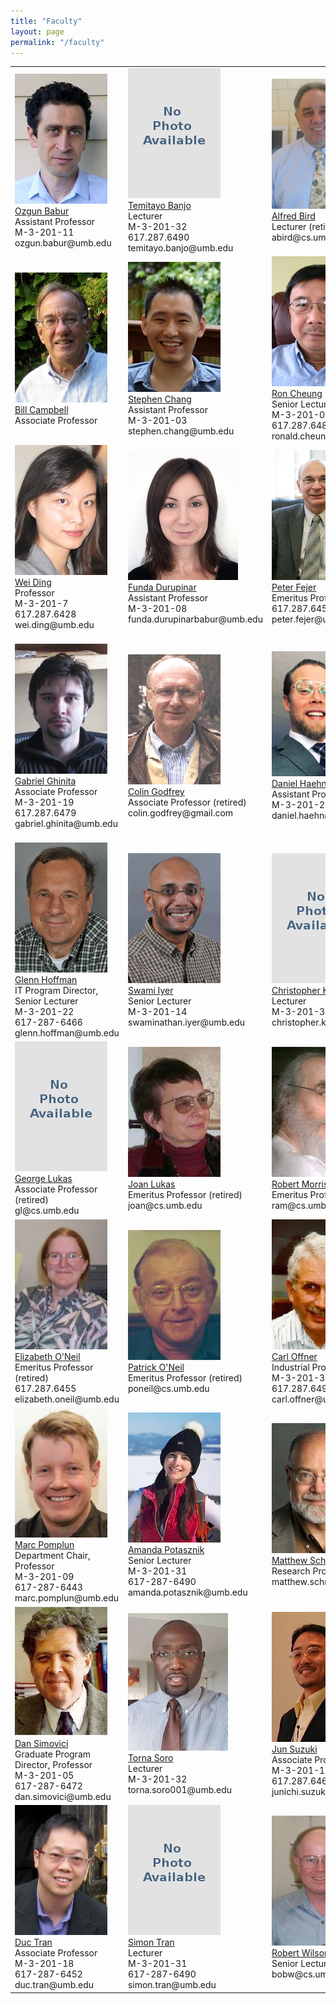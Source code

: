 ```yaml
---
title: "Faculty"
layout: page
permalink: "/faculty"
---
```


<table>
  <tr>
    <td>
      <img src="/WEB/images/people/ozgun_babur.jpg"><br>
      <a href="https://www.cs.umb.edu/people/Ozgun_Babur/" target=_blank>Ozgun Babur</a><br>
      Assistant Professor<br>
      M-3-201-11<br>
      ozgun.babur@umb.edu
    </td>
    <td>
      <img src="/WEB/images/people/No_Photo_Available.jpg"><br>
      <a href="https://www.cs.umb.edu/people/Temitayo_Banjo/" target=_blank>Temitayo Banjo</a><br>
      Lecturer<br>
      M-3-201-32<br>
      617.287.6490<br>
      temitayo.banjo@umb.edu
    </td>
    <td>
      <img src="/WEB/images/people/Alfred_Bird.jpg"><br>
      <a href="https://www.cs.umb.edu/people/Alfred_Bird/" target=_blank>Alfred Bird</a><br>
      Lecturer (retired)<br>
      abird@cs.umb.edu
    </td>
    <td>
      <img src="/WEB/images/people/Ethan_Bolker.jpg"><br>
      <a href="https://www.cs.umb.edu/people/Ethan_Bolker/" target=_blank>Ethan Bolker</a><br>
      Emeritus Professor (retired)<br>
      eb@cs.umb.edu
    </td>
  </tr>
  <tr>
    <td>
      <img src="/WEB/images/people/Bill_Campbell.jpg"><br>
      <a href="https://www.cs.umb.edu/people/Bill_Campbell/" target=_blank>Bill Campbell</a><br>
      Associate Professor<br>
    </td>
    <td>
      <img src="/WEB/images/people/stephen_chang.jpg"><br>
      <a href="https://www.cs.umb.edu/people/Stephen_Chang/" target=_blank>Stephen Chang</a><br>
      Assistant Professor<br>
      M-3-201-03<br>
      stephen.chang@umb.edu
    </td>
    <td>
      <img src="/WEB/images/people/Ron_Cheung.jpg"><br>
      <a href="https://www.cs.umb.edu/people/Ron_Cheung/" target=_blank>Ron Cheung</a><br>
      Senior Lecturer II<br>
      M-3-201-06<br>
      617.287.6483<br>
      ronald.cheung@umb.edu
    </td>
    <td>
      <img src="/WEB/images/people/Tiago_Cogumbreiro.jpg"><br>
      <a href="https://www.cs.umb.edu/people/Tiago_Cogumbreiro/" target=_blank>Tiago Cogumbreiro</a><br>
      Assistant Professor<br>
      M-3-201-16<br>
      617-287-6479<br>
      tiago.cogumbreiro@umb.edu
    </td>
  </tr>
  <tr>
    <td>
      <img src="/WEB/images/people/Wei_Ding.jpg"><br>
      <a href="https://www.cs.umb.edu/people/Wei_Ding/" target=_blank>Wei Ding</a><br>
      Professor<br>
      M-3-201-7<br>
      617.287.6428<br>
      wei.ding@umb.edu
    </td>
    <td>
      <img src="/WEB/images/people/Funda_Durupinar.jpg"><br>
      <a href="https://www.cs.umb.edu/people/Funda_Durupinar/" target=_blank>Funda Durupinar</a><br>
      Assistant Professor<br>
      M-3-201-08<br>
      funda.durupinarbabur@umb.edu
    </td>
    <td>
      <img src="/WEB/images/people/Peter_Fejer.jpg"><br>
      <a href="https://www.cs.umb.edu/people/Peter_Fejer/" target=_blank>Peter Fejer</a><br>
      Emeritus Professor (retired)<br>
      617.287.6453<br>
      peter.fejer@umb.edu<br>
    </td>
    <td>
      <img src="/WEB/images/people/Kenneth_K_Fletcher.jpg"><br>
      <a href="https://www.cs.umb.edu/people/Kenneth_Fletcher/" target=_blank>Kenneth Fletcher</a><br>
      Assistant Professor<br>
      M-3-201-21<br>
      kenneth.fletcher@umb.edu
    </td>
  </tr>
  <tr>
    <td>
      <img src="/WEB/images/people/Gabriel_Ghinita.jpg"><br>
      <a href="https://www.cs.umb.edu/people/Gabriel_Ghinita/" target=_blank>Gabriel Ghinita</a><br>
      Associate Professor<br>
      M-3-201-19<br>
      617.287.6479<br>
      gabriel.ghinita@umb.edu
    </td>
    <td>
      <img src="/WEB/images/people/Colin_Godgrey.jpg"><br>
      <a href="https://www.cs.umb.edu/people/Colin_Godfrey/" target=_blank>Colin Godfrey</a><br>
      Associate Professor (retired)<br>
      colin.godfrey@gmail.com
    </td>
    <td>
      <img src="/WEB/images/people/Daniel_Haehn.jpg"><br>
      <a href="https://www.cs.umb.edu/people/Daniel_Haehn/" target=_blank>Daniel Haehn</a><br>
      Assistant Professor<br>
      M-3-201-20<br>
      daniel.haehn@umb.edu<br>
    </td>
    <td>
      <img src="/WEB/images/people/Nurit_Haspel.jpg"><br>
      <a href="https://www.cs.umb.edu/people/Nurit_Haspel/" target=_blank>Nurit Haspel</a><br>
      Associate Professor,<br>
      Undergraduate Program Director<br>
      M-3-201-04<br>
      617-287-6414<br>
      nurit.haspel@umb.edu
    </td>
  </tr>
  <tr>
    <td>
      <img src="/WEB/images/people/Glenn_Hoffman.jpg"><br>
      <a href="https://www.cs.umb.edu/people/Glenn_Hoffman/" target=_blank>Glenn Hoffman</a><br>
      IT Program Director, Senior Lecturer<br>
      M-3-201-22<br>
      617-287-6466<br>
      glenn.hoffman@umb.edu
    </td>
    <td>
      <img src="/WEB/images/people/swami.jpg"><br>
      <a href="https://www.cs.umb.edu/people/Swami_Iyer/" target=_blank>Swami Iyer</a><br>
      Senior Lecturer<br>
      M-3-201-14<br>
      swaminathan.iyer@umb.edu
    </td>
    <td>
      <img src="/WEB/images/people/No_Photo_Available.jpg"><br>
      <a href="https://www.cs.umb.edu/people/Christopher_Kelly/" target=_blank>Christopher Kelly</a><br>
      Lecturer<br>
      M-3-201-31<br>
      christopher.kelly005@umb.edu<br>
    </td>
    <td>
      <img src="/WEB/images/people/Xiaohui_Liang.jpg"><br>
      <a href="https://www.cs.umb.edu/people/Xiaohui_Liang/" target=_blank>Xiaohui Liang</a><br>
      Associate Professor<br>
      M-3-201-24<br>
      617-287-6791<br>
      xiaohui.liang@umb.edu
    </td>
  </tr>
  <tr>
    <td>
      <img src="/WEB/images/people/No_Photo_Available.jpg"><br>
      <a href="https://www.cs.umb.edu/people/George_Lukas/" target=_blank>George Lukas</a><br>
      Associate Professor (retired)<br>
      gl@cs.umb.edu
    </td>
    <td>
      <img src="/WEB/images/people/Joan_Lukas.jpg"><br>
      <a href="https://www.cs.umb.edu/people/Joan_Lukas/" target=_blank>Joan Lukas</a><br>
      Emeritus Professor (retired)<br>
      joan@cs.umb.edu
    </td>
    <td>
      <img src="/WEB/images/people/Robert_Morris.jpg"><br>
      <a href="https://www.cs.umb.edu/people/Robert_Morris/" target=_blank>Robert Morris</a><br>
      Emeritus Professor (retired)<br>
      ram@cs.umb.edu<br>
    </td>
    <td>
      <img src="/WEB/images/people/No_Photo_Available.jpg"><br>
      <a href="https://www.cs.umb.edu/people/Kenneth_Newman/" target=_blank>Kenneth Newman</a><br>
      Associate Professor (retired)<br>
      kwn@cs.umb.edu
    </td>
  </tr>
  <tr>
    <td>
      <img src="/WEB/images/people/Elizabeth_ONeil.jpg"><br>
      <a href="https://www.cs.umb.edu/people/Elizabeth_O'Neil/" target=_blank>Elizabeth O'Neil</a><br>
      Emeritus Professor (retired)<br>
      617.287.6455<br>
      elizabeth.oneil@umb.edu
    </td>
    <td>
      <img src="/WEB/images/people/Patrick_ONeil.jpg"><br>
      <a href="https://www.cs.umb.edu/people/Patrick_O'Neil/" target=_blank>Patrick O'Neil</a><br>
      Emeritus Professor (retired)<br>
      poneil@cs.umb.edu
    </td>
    <td>
      <img src="/WEB/images/people/Carl_Offner.jpg"><br>
      <a href="https://www.cs.umb.edu/people/Carl_Offner/" target=_blank>Carl Offner</a><br>
      Industrial Professor<br>
      M-3-201-32<br>
      617.287.6490<br>
      carl.offner@umb.edu
    </td>
    <td>
      <img src="/WEB/images/people/Ming_Ouyang.jpg"><br>
      <a href="https://www.cs.umb.edu/people/Ming_Ouyang/" target=_blank>Ming Ouyang</a><br>
      Associate Professor<br>
      M-3-201-25<br>
      ming.ouyang@umb.edu
    </td>
  </tr>
  <tr>
    <td>
      <img src="/WEB/images/people/Marc_Pomplun.jpg"><br>
      <a href="https://www.cs.umb.edu/people/Marc_Pomplun/" target=_blank>Marc Pomplun</a><br>
      Department Chair, Professor<br>
      M-3-201-09<br>
      617-287-6443<br>
      marc.pomplun@umb.edu
    </td>
    <td>
      <img src="/WEB/images/people/amanda_potasznik.jpg"><br>
      <a href="https://www.cs.umb.edu/people/Amanda_Potasznik/" target=_blank>Amanda Potasznik</a><br>
      Senior Lecturer<br>
      M-3-201-31<br>
      617-287-6490<br>
      amanda.potasznik@umb.edu
    </td>
    <td>
      <img src="/WEB/images/people/Matthew_Schneps.jpg"><br>
      <a href="https://www.cs.umb.edu/people/Matthew_Schneps/" target=_blank>Matthew Schneps</a><br>
      Research Professor (retired)<br>
      matthew.schneps@umb.edu
    </td>
    <td>
      <img src="/WEB/images/people/Bo_Sheng.jpg"><br>
      <a href="https://www.cs.umb.edu/people/Bo_Sheng/" target=_blank>Bo Sheng</a><br>
      Associate Professor<br>
      M-3-201-23<br>
      617.287.6468<br>
      bo.sheng@umb.edu
    </td>
  </tr>
  <tr>
    <td>
      <img src="/WEB/images/people/Dan_Simovici.jpg"><br>
      <a href="https://www.cs.umb.edu/people/Dan_Simovici/" target=_blank>Dan Simovici</a><br>
      Graduate Program Director, Professor<br>
      M-3-201-05<br>
      617-287-6472<br>
      dan.simovici@umb.edu
    </td>
    <td>
      <img src="/WEB/images/people/Torna_Omar_Soro.jpg"><br>
      <a href="https://www.cs.umb.edu/people/Torna_Soro/" target=_blank>Torna Soro</a><br>
      Lecturer<br>
      M-3-201-32<br>
      torna.soro001@umb.edu
    </td>
    <td>
      <img src="/WEB/images/people/Jun_Suzuki.jpg"><br>
      <a href="https://www.cs.umb.edu/people/Jun_Suzuki/" target=_blank>Jun Suzuki</a><br>
      Associate Professor<br>
      M-3-201-15<br>
      617.287.6462<br>
      junichi.suzuki@umb.edu
    </td>
    <td>
      <img src="/WEB/images/people/Richard_Tenney.jpg"><br>
      <a href="https://www.cs.umb.edu/people/Richard_Tenney/" target=_blank>Richard Tenney</a><br>
      Emeritus Professor (retired)<br>
      rlt@cs.umb.edu
    </td>
  </tr>
  <tr>
    <td>
      <img src="/WEB/images/people/Duc_Tran.jpg"><br>
      <a href="https://www.cs.umb.edu/people/Duc_Tran/" target=_blank>Duc Tran</a><br>
      Associate Professor<br>
      M-3-201-18<br>
      617-287-6452<br>
      duc.tran@umb.edu
    </td>
    <td>
      <img src="/WEB/images/people/No_Photo_Available.jpg"><br>
      <a href="https://www.cs.umb.edu/people/Simon_Tran/" target=_blank>Simon Tran</a><br>
      Lecturer<br>
      M-3-201-31<br>
      617-287-6490<br>
      simon.tran@umb.edu
    </td>
    <td>
      <img src="/WEB/images/people/Robert_Wilson.jpg"><br>
      <a href="https://www.cs.umb.edu/people/Robert_Wilson/" target=_blank>Robert Wilson</a><br>
      Senior Lecturer (retired)<br>
      bobw@cs.umb.edu
    </td>
    <td>
      <img src="/WEB/images/people/No_Photo_Available.jpg"><br>
      <a href="https://www.cs.umb.edu/people/Zaihan_Yang/" target=_blank>Zaihan Yang</a><br>
      Lecturer<br>
      zaihan.yang@umb.edu
    </td>
  </tr>
</table>
